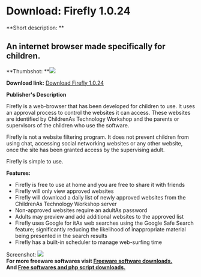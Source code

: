 # Download: Firefly 1.0.24

**Short description: **

## An internet browser made specifically for children.

  
**Thumbshot: **![](http://www.freewarefiles.com/screenshot/fireflybrowser_md.gif)   
  
**Download link:** [Download Firefly 1.0.24](http://freesoftwares.boysofts.com/Firefly_program_23431.html)  
  

**Publisher's Description**  
  

Firefly is a web-browser that has been developed for children to use. It uses
an approval process to control the websites it can access. These websites are
identified by ChildrenAs Technology Workshop and the parents or supervisors of
the children who use the software.

Firefly is not a website filtering program. It does not prevent children from
using chat, accessing social networking websites or any other website, once
the site has been granted access by the supervising adult.

Firefly is simple to use.

**Features:**

  * Firefly is free to use at home and you are free to share it with friends 
  * Firefly will only view approved websites 
  * Firefly will download a daily list of newly approved websites from the ChildrenAs Technology Workshop server 
  * Non-approved websites require an adultAs password 
  * Adults may preview and add additional websites to the approved list 
  * Firefly uses Google for itAs web searches using the Google Safe Search feature; significantly reducing the likelihood of inappropriate material being presented in the search results 
  * Firefly has a built-in scheduler to manage web-surfing time 

  
  
Screenshot: ![](http://www.freewarefiles.com/screenshot/fireflybrowser.gif)  
**For more freeware softwares visit [Freeware software downloads.](http://freesoftwares.boysofts.com/)**   
**And [Free softwares and php script downloads.](http://www.boysofts.com/)**

